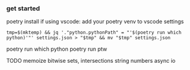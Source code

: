 ### get started

poetry install
if using vscode: add your poetry venv to vscode settings

`tmp=$(mktemp) && jq '."python.pythonPath" = "'$(poetry run which python)'"' settings.json > "$tmp" && mv "$tmp" settings.json`

poetry run which python
poetry run ptw


TODO
memoize
bitwise
sets, intersections
string numbers
async io